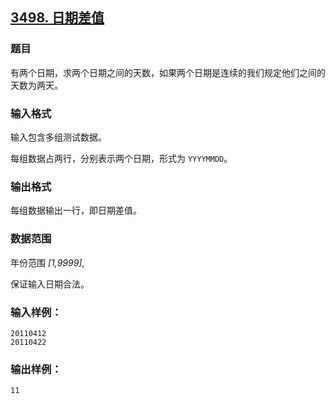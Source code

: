 ## [3498. 日期差值](https://www.acwing.com/problem/content/3501/)

### 题目

有两个日期，求两个日期之间的天数，如果两个日期是连续的我们规定他们之间的天数为两天。

### 输入格式

输入包含多组测试数据。

每组数据占两行，分别表示两个日期，形式为 `YYYYMMDD`。

### 输出格式

每组数据输出一行，即日期差值。

### 数据范围

年份范围 *[1,9999]*,

保证输入日期合法。

### 输入样例：

```
20110412
20110422
```

### 输出样例：

```
11
```
